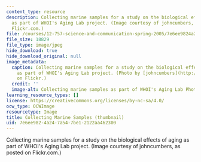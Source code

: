 ```yaml
---
content_type: resource
description: Collecting marine samples for a study on the biological effects of aging
  as part of WHOI's Aging Lab project. (Image courtesy of johncumbers, as posted on
  Flickr.com.)
file: /courses/12-757-science-and-communication-spring-2005/7e6ee9824a247a547be12122aa462300_12-757s05-th.jpg
file_size: 18829
file_type: image/jpeg
hide_download: true
hide_download_original: null
image_metadata:
  caption: Collecting marine samples for a study on the biological effects of aging
    as part of WHOI's Aging Lab project. (Photo by [johncumbers](http://www.flickr.com/people/cumbers/)
    on Flickr.)
  credit: ''
  image-alt: Collecting marine samples as part of WHOI's Aging Lab Photo.
learning_resource_types: []
license: https://creativecommons.org/licenses/by-nc-sa/4.0/
ocw_type: OCWImage
resourcetype: Image
title: Collecting Marine Samples (thumbnail)
uid: 7e6ee982-4a24-7a54-7be1-2122aa462300
---
```

Collecting marine samples for a study on the biological effects of aging as part of WHOI's Aging Lab project. (Image courtesy of johncumbers, as posted on Flickr.com.)